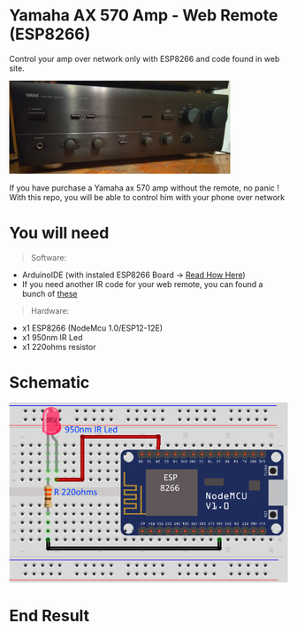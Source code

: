 # Yamaha AX 570 Amp - Web Remote (ESP8266)
Control your amp over network only with ESP8266 and code found in web site.  

![Yamaha AX-570](img/yamaha-amp.jpg)

If you have purchase a Yamaha ax 570 amp without the remote, no panic ! With this repo, you will be able to control him with your phone over network

# You will need

>Software:
   * ArduinoIDE (with instaled ESP8266 Board -> [Read How Here](https://randomnerdtutorials.com/how-to-install-esp8266-board-arduino-ide/))
   * If you need another IR code for your web remote, you can found a bunch of [these](http://lirc-remotes.sourceforge.net/remotes-table.html)
  
>Hardware:

* x1 ESP8266 (NodeMcu 1.0/ESP12-12E)
* x1 950nm IR Led
* x1 220ohms resistor

# Schematic 
![sch-ir-led](img/sch-ir-led.png)

# End Result

